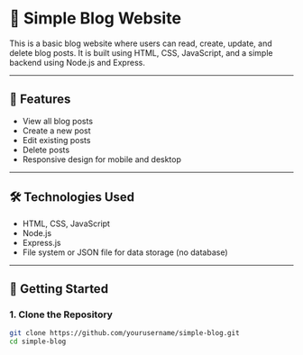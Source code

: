 # 📝 Simple Blog Website

This is a basic blog website where users can read, create, update, and delete blog posts. It is built using HTML, CSS, JavaScript, and a simple backend using Node.js and Express.

---

## 📌 Features

- View all blog posts
- Create a new post
- Edit existing posts
- Delete posts
- Responsive design for mobile and desktop

---

## 🛠 Technologies Used

- HTML, CSS, JavaScript
- Node.js
- Express.js
- File system or JSON file for data storage (no database)

---

## 🚀 Getting Started

### 1. Clone the Repository

```bash
git clone https://github.com/yourusername/simple-blog.git
cd simple-blog
